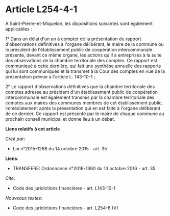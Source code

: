 # Article L254-4-1

A Saint-Pierre-et-Miquelon, les dispositions suivantes sont également applicables : 

1° Dans un délai d'un an à compter de la présentation du rapport d'observations définitives à l'organe délibérant, le maire
de la commune ou le président de l'établissement public de coopération intercommunale présente, devant ce même organe, les
actions qu'il a entreprises à la suite des observations de la chambre territoriale des comptes. Ce rapport est communiqué à
cette dernière, qui fait une synthèse annuelle des rapports qui lui sont communiqués et la transmet à la Cour des comptes en
vue de la présentation prévue à l'article L. 143-10-1 ; 

2° Le rapport d'observations définitives que la chambre territoriale des comptes adresse au président d'un établissement
public de coopération intercommunale est également transmis par la chambre territoriale des comptes aux maires des communes
membres de cet établissement public, immédiatement après la présentation qui en est faite à l'organe délibérant de ce
dernier. Ce rapport est présenté par le maire de chaque commune au prochain conseil municipal et donne lieu à un débat.

**Liens relatifs à cet article**

_Créé par_:

  - Loi n°2015-1268 du 14 octobre 2015 - art. 35

**Liens**:

  - TRANSFERE: Ordonnance n°2016-1360 du 13 octobre 2016 - art. 35

_Cite_:

  - Code des juridictions financières - art. L143-10-1

_Nouveaux textes_:

  - Code des juridictions financières - art. L254-6 (V)
